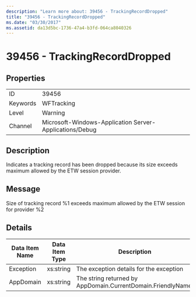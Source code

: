 ```yaml
---
description: "Learn more about: 39456 - TrackingRecordDropped"
title: "39456 - TrackingRecordDropped"
ms.date: "03/30/2017"
ms.assetid: da13d5bc-1736-47a4-b3fd-064ca8040326
---
```

# 39456 - TrackingRecordDropped

## Properties  
  
|||  
|-|-|  
|ID|39456|  
|Keywords|WFTracking|  
|Level|Warning|  
|Channel|Microsoft-Windows-Application Server-Applications/Debug|  
  
## Description  

 Indicates a tracking record has been dropped because its size exceeds maximum allowed by the ETW session provider.  
  
## Message  

 Size of tracking record %1 exceeds maximum allowed by the ETW session for provider %2  
  
## Details  
  
|Data Item Name|Data Item Type|Description|  
|--------------------|--------------------|-----------------|  
|Exception|xs:string|The exception details for the exception|  
|AppDomain|xs:string|The string returned by AppDomain.CurrentDomain.FriendlyName.|
